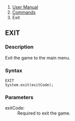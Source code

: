 <ol class="breadcrumb">
  <li><a href="#/docs/contents">User Manual</a></li>
  <li><a href="#/docs/commands">Commands</a></li>
  <li class="active">Exit</li>
</ol>

## EXIT

### Description

Exit the game to the main menu.

### Syntax

    EXIT
    System.exit(exitCode);

### Parameters

<dl>
  <dt>exitCode:</dt>
  <dd>Required to exit the game.</dd>
</dl>

